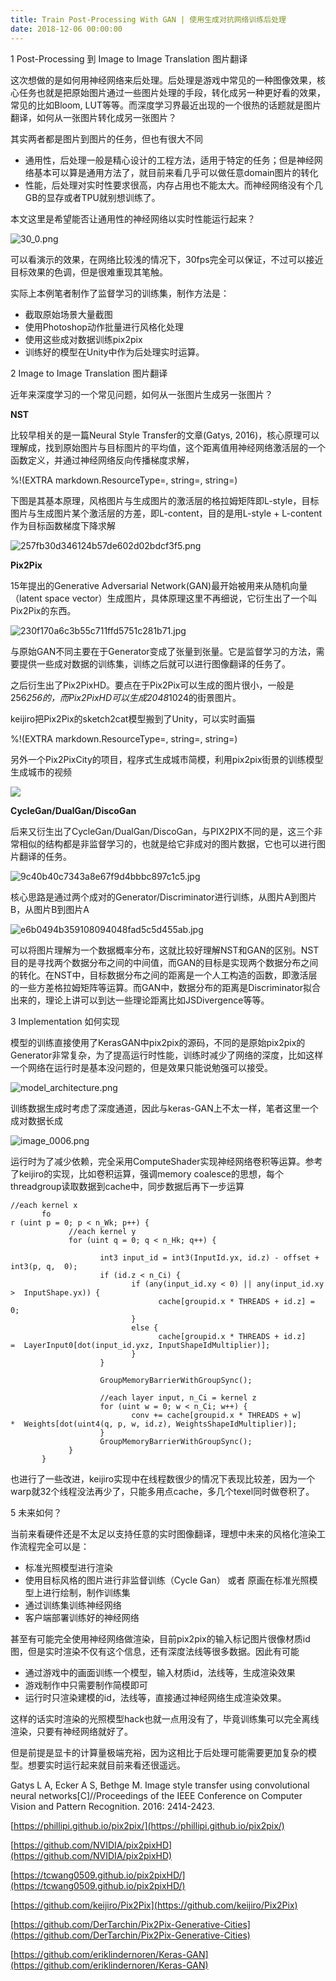 ```yaml
---
title: Train Post-Processing With GAN | 使用生成对抗网络训练后处理
date: 2018-12-06 00:00:00
---
```


1 Post-Processing 到 Image to Image Translation 图片翻译

这次想做的是如何用神经网络来后处理。后处理是游戏中常见的一种图像效果，核心任务也就是把原始图片通过一些图片处理的手段，转化成另一种更好看的效果，常见的比如Bloom, LUT等等。而深度学习界最近出现的一个很热的话题就是图片翻译，如何从一张图片转化成另一张图片？

其实两者都是图片到图片的任务，但也有很大不同

- 通用性，后处理一般是精心设计的工程方法，适用于特定的任务；但是神经网络基本可以算是通用方法了，就目前来看几乎可以做任意domain图片的转化
- 性能，后处理对实时性要求很高，内存占用也不能太大。而神经网络没有个几GB的显存或者TPU就别想训练了。

本文这里是希望能否让通用性的神经网络以实时性能运行起来？

![30_0.png](/images/30_0.jpg)

可以看演示的效果，在网络比较浅的情况下，30fps完全可以保证，不过可以接近目标效果的色调，但是很难重现其笔触。

实际上本例笔者制作了监督学习的训练集，制作方法是：

- 截取原始场景大量截图
- 使用Photoshop动作批量进行风格化处理
- 使用这些成对数据训练pix2pix
- 训练好的模型在Unity中作为后处理实时运算。

2 Image to Image Translation 图片翻译

近年来深度学习的一个常见问题，如何从一张图片生成另一张图片？

**NST**

比较早相关的是一篇Neural Style Transfer的文章(Gatys, 2016)，核心原理可以理解成，找到原始图片与目标图片的平均值，这个距离值用神经网络激活层的一个函数定义，并通过神经网络反向传播梯度求解，

%!(EXTRA markdown.ResourceType=, string=, string=)

下图是其基本原理，风格图片与生成图片的激活层的格拉姆矩阵即L-style，目标图片与生成图片某个激活层的方差，即L-content，目的是用L-style + L-content作为目标函数梯度下降求解

![257fb30d346124b57de602d02bdcf3f5.png](/images/257fb30d346124b57de602d02bdcf3f5.jpg)

**Pix2Pix**

15年提出的Generative Adversarial Network(GAN)最开始被用来从随机向量（latent space vector）生成图片，具体原理这里不再细说，它衍生出了一个叫Pix2Pix的东西。

![230f170a6c3b55c711ffd5751c281b71.jpg](/images/230f170a6c3b55c711ffd5751c281b71.jpg)

与原始GAN不同主要在于Generator变成了张量到张量。它是监督学习的方法，需要提供一些成对数据的训练集，训练之后就可以进行图像翻译的任务了。

之后衍生出了Pix2PixHD。要点在于Pix2Pix可以生成的图片很小，一般是256*256的，而Pix2PixHD可以生成2048*1024的街景图片。

keijiro把Pix2Pix的sketch2cat模型搬到了Unity，可以实时画猫

%!(EXTRA markdown.ResourceType=, string=, string=)

另外一个Pix2PixCity的项目，程序式生成城市简模，利用pix2pix街景的训练模型生成城市的视频

![](https://github.com/DerTarchin/Pix2Pix-Generative-Cities/raw/master/images/flicker1.jpg)

**CycleGan/DualGan/DiscoGan**

后来又衍生出了CycleGan/DualGan/DiscoGan，与PIX2PIX不同的是，这三个非常相似的结构都是非监督学习的，也就是给它非成对的图片数据，它也可以进行图片翻译的任务。

![9c40b40c7343a8e67f9d4bbbc897c1c5.jpg](/images/9c40b40c7343a8e67f9d4bbbc897c1c5.jpg)

核心思路是通过两个成对的Generator/Discriminator进行训练，从图片A到图片B，从图片B到图片A

![e6b0494b359108094048fad5c5d455ab.jpg](/images/e6b0494b359108094048fad5c5d455ab.jpg)

可以将图片理解为一个数据概率分布，这就比较好理解NST和GAN的区别。NST目的是寻找两个数据分布之间的中间值，而GAN的目标是实现两个数据分布之间的转化。在NST中，目标数据分布之间的距离是一个人工构造的函数，即激活层的一些方差格拉姆矩阵等运算。而GAN中，数据分布的距离是Discriminator拟合出来的，理论上讲可以到达一些理论距离比如JSDivergence等等。

3 Implementation 如何实现

模型的训练直接使用了KerasGAN中pix2pix的源码，不同的是原始pix2pix的Generator非常复杂，为了提高运行时性能，训练时减少了网络的深度，比如这样一个网络在运行时是基本没问题的，但是效果只能说勉强可以接受。

![model_architecture.png](/images/model_architecture.jpg)

训练数据生成时考虑了深度通道，因此与keras-GAN上不太一样，笔者这里一个成对数据长成

![image_0006.png](/images/image_0006.jpg)

运行时为了减少依赖，完全采用ComputeShader实现神经网络卷积等运算。参考了keijiro的实现，比如卷积运算，强调memory coalesce的思想，每个threadgroup读取数据到cache中，同步数据后再下一步运算

```
//each kernel x
       fo
r (uint p = 0; p < n_Wk; p++) {
             //each kernel y
             for (uint q = 0; q < n_Hk; q++) {
                    
                    int3 input_id = int3(InputId.yx, id.z) - offset + int3(p, q,  0);
                    if (id.z < n_Ci) {
                           if (any(input_id.xy < 0) || any(input_id.xy >  InputShape.yx)) {
                                 cache[groupid.x * THREADS + id.z] = 0;
                           }
                           else {
                                 cache[groupid.x * THREADS + id.z] =  LayerInput0[dot(input_id.yxz, InputShapeIdMultiplier)];
                           }
                    }
                    
                    GroupMemoryBarrierWithGroupSync();
                    
                    //each layer input, n_Ci = kernel z
                    for (uint w = 0; w < n_Ci; w++) {
                           conv += cache[groupid.x * THREADS + w] *  Weights[dot(uint4(q, p, w, id.z), WeightsShapeIdMultiplier)];
                    }
                    GroupMemoryBarrierWithGroupSync();
             }
       }
```

也进行了一些改进，keijiro实现中在线程数很少的情况下表现比较差，因为一个warp就32个线程没法再少了，只能多用点cache，多几个texel同时做卷积了。

5 未来如何？

当前来看硬件还是不太足以支持任意的实时图像翻译，理想中未来的风格化渲染工作流程完全可以是：

- 标准光照模型进行渲染
- 使用目标风格的图片进行非监督训练（Cycle Gan） 或者 原画在标准光照模型上进行绘制，制作训练集
- 通过训练集训练神经网络
- 客户端部署训练好的神经网络

甚至有可能完全使用神经网络做渲染，目前pix2pix的输入标记图片很像材质id图，但是实时渲染不仅有这个信息，还有深度法线等很多数据。因此有可能

- 通过游戏中的画面训练一个模型，输入材质id，法线等，生成渲染效果
- 游戏制作中只需要制作简模即可
- 运行时只渲染建模的id，法线等，直接通过神经网络生成渲染效果。

这样的话实时渲染的光照模型hack也就一点用没有了，毕竟训练集可以完全离线渲染，只要有神经网络就好了。

但是前提是显卡的计算量极端充裕，因为这相比于后处理可能需要更加复杂的模型。想要实时运行起来就目前来看还很遥远。

Gatys L A, Ecker A S, Bethge M. Image style transfer using convolutional neural networks[C]//Proceedings of the IEEE Conference on Computer Vision and Pattern Recognition. 2016: 2414-2423.

[https://phillipi.github.io/pix2pix/](https://phillipi.github.io/pix2pix/)

[https://github.com/NVIDIA/pix2pixHD](https://github.com/NVIDIA/pix2pixHD)

[https://tcwang0509.github.io/pix2pixHD/](https://tcwang0509.github.io/pix2pixHD/)

[https://github.com/keijiro/Pix2Pix](https://github.com/keijiro/Pix2Pix)

[https://github.com/DerTarchin/Pix2Pix-Generative-Cities](https://github.com/DerTarchin/Pix2Pix-Generative-Cities)

[https://github.com/eriklindernoren/Keras-GAN](https://github.com/eriklindernoren/Keras-GAN)
